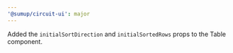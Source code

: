 ```yaml
---
'@sumup/circuit-ui': major
---
```


Added the `initialSortDirection` and `initialSortedRows` props to the Table component.
